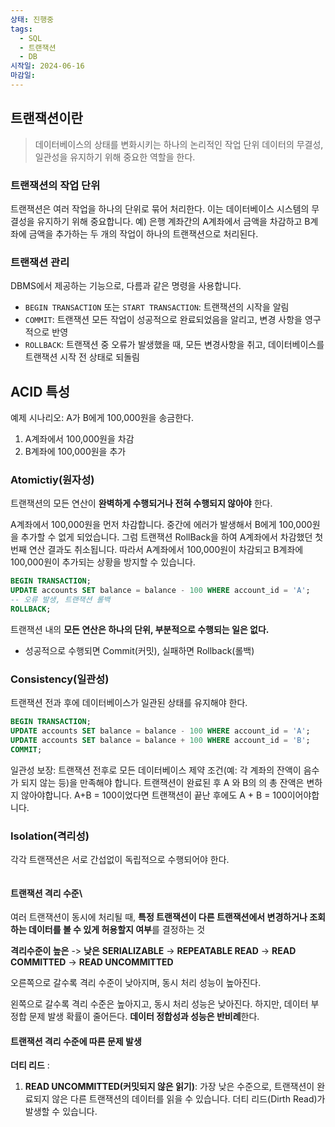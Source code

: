 ```yaml
---
상태: 진행중
tags:
  - SQL
  - 트랜잭션
  - DB
시작일: 2024-06-16
마감일:
---
```

## 트랜잭션이란
> 데이터베이스의 상태를 변화시키는 하나의 논리적인 작업 단위
> 데이터의 무결성, 일관성을 유지하기 위해 중요한 역할을 한다.

### 트랜잭션의 작업 단위
트랜잭션은 여러 작업을 하나의 단위로 묶어 처리한다. 이는 데이터베이스 시스템의 무결성을 유지하기 위해 중요합니다. 예) 은행 계좌간의 A계좌에서 금액을 차감하고 B계좌에 금액을 추가하는 두 개의 작업이 하나의 트랜잭션으로 처리된다.

### 트랜잭션 관리
DBMS에서 제공하는 기능으로, 다름과 같은 명령을 사용합니다.
- `BEGIN TRANSACTION` 또는 `START TRANSACTION`: 트랜잭션의 시작을 알림
- `COMMIT`: 트랜잭션 모든 작업이 성공적으로 완료되었음을 알리고, 변경 사항을 영구적으로 반영
- `ROLLBACK`: 트랜잭션 중 오류가 발생했을 때, 모든 변경사항을 취고, 데이터베이스를 트랜잭션 시작 전 상태로 되돌림


## ACID 특성

예제 시나리오: A가 B에게 100,000원을 송금한다.
1. A계좌에서 100,000원을 차감
2. B계좌에 100,000원을 추가
### Atomictiy(원자성)
트랜잭션의 모든 연산이 **완벽하게 수행되거나 전혀 수행되지 않아야**  한다.

A계좌에서 100,000원을 먼저 차감합니다. 중간에 에러가 발생해서 B에게 100,000원을 추가할 수 없게 되었습니다. 그럼 트랜잭션 RollBack을 하여 A계좌에서 차감했던 첫번째 연산 결과도 취소됩니다. 따라서 A계좌에서 100,000원이 차감되고 B계좌에 100,000원이 추가되는 상황을 방지할 수 있습니다.
```SQL
BEGIN TRANSACTION; 
UPDATE accounts SET balance = balance - 100 WHERE account_id = 'A'; 
-- 오류 발생, 트랜잭션 롤백 
ROLLBACK;
```

트랜잭션 내의 **모든 연산은 하나의 단위, 부분적으로 수행되는 일은 없다.**
- 성공적으로 수행되면 Commit(커밋), 실패하면 Rollback(롤백)

### Consistency(일관성)
트랜잭션 전과 후에 데이터베이스가 일관된 상태를 유지해야 한다.
```SQL
BEGIN TRANSACTION; 
UPDATE accounts SET balance = balance - 100 WHERE account_id = 'A'; 
UPDATE accounts SET balance = balance + 100 WHERE account_id = 'B'; 
COMMIT;
```

일관성 보장: 트랜잭션 전후로 모든 데이터베이스 제약 조건(예: 각 계좌의 잔액이 음수가 되지 않는 등)을 만족해야 합니다.  트랜잭션이 완료된 후 A 와 B의 의 총 잔액은 변하지 않아야합니다.
A+B = 100이었다면 트랜잭션이 끝난 후에도 A + B = 100이어야합니다.

### Isolation(격리성)
각각 트랜잭션은 서로 간섭없이 독립적으로 수행되어야 한다.
```SQL

```

#### 트랜잭션 격리 수준\
여러 트랜잭션이 동시에 처리될 때, **특정 트랜잭션이 다른 트랜잭션에서 변경하거나 조회하는 데이터를 볼 수 있게 허용할지 여부**를 결정하는 것

**격리수준이 높은** -> **낮은**
**SERIALIZABLE**  -> **REPEATABLE READ** ->  **READ COMMITTED** -> **READ UNCOMMITTED**

오른쪽으로 갈수록 격리 수준이 낮아지며, 동시 처리 성능이 높아진다.

왼쪽으로 갈수록 격리 수준은 높아지고, 동시 처리 성능은 낮아진다. 하지만, 데이터 부정합 문제 발생 확률이 줄어든다. **데이터 정합성과 성능은 반비례**한다.


#### 트랜잭션 격리 수준에 따른 문제 발생
**더티 리드** : 


1. **READ UNCOMMITTED(커밋되지 않은 읽기)**: 가장 낮은 수준으로, 트랜잭션이 완료되지 않은 다른 트랜잭션의 데이터를 읽을 수 있습니다.  더티 리드(Dirth Read)가 발생할 수 있습니다.
